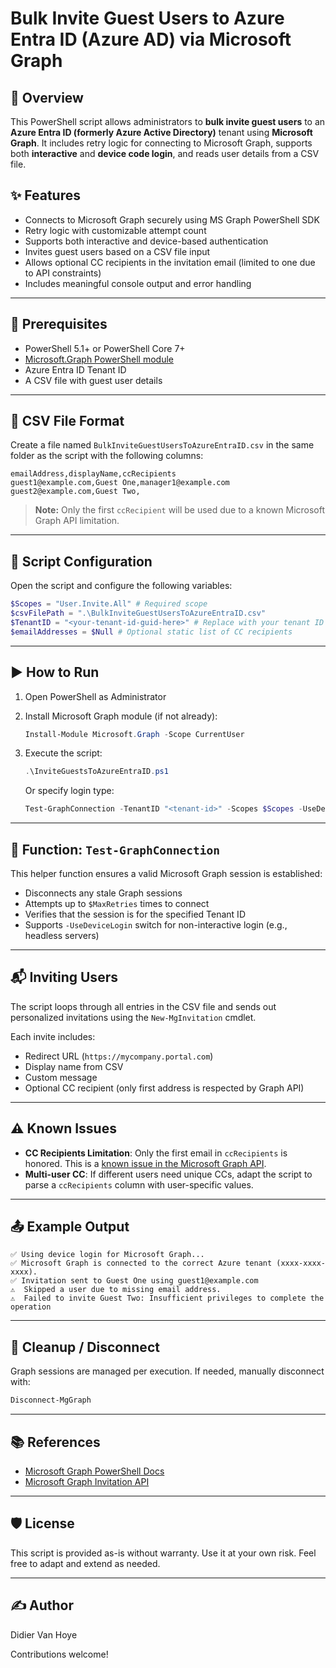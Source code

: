 
# Bulk Invite Guest Users to Azure Entra ID (Azure AD) via Microsoft Graph

## 📌 Overview

This PowerShell script allows administrators to **bulk invite guest users** to an **Azure Entra ID (formerly Azure Active Directory)** tenant using **Microsoft Graph**. It includes retry logic for connecting to Microsoft Graph, supports both **interactive** and **device code login**, and reads user details from a CSV file.

## ✨ Features

- Connects to Microsoft Graph securely using MS Graph PowerShell SDK
- Retry logic with customizable attempt count
- Supports both interactive and device-based authentication
- Invites guest users based on a CSV file input
- Allows optional CC recipients in the invitation email (limited to one due to API constraints)
- Includes meaningful console output and error handling

---

## 📁 Prerequisites

- PowerShell 5.1+ or PowerShell Core 7+
- [Microsoft.Graph PowerShell module](https://learn.microsoft.com/en-us/powershell/microsoftgraph/installation)
- Azure Entra ID Tenant ID
- A CSV file with guest user details

---

## 📄 CSV File Format

Create a file named `BulkInviteGuestUsersToAzureEntraID.csv` in the same folder as the script with the following columns:

```csv
emailAddress,displayName,ccRecipients
guest1@example.com,Guest One,manager1@example.com
guest2@example.com,Guest Two,
```

> **Note:** Only the first `ccRecipient` will be used due to a known Microsoft Graph API limitation.

---

## 🔧 Script Configuration

Open the script and configure the following variables:

```powershell
$Scopes = "User.Invite.All" # Required scope
$csvFilePath = ".\BulkInviteGuestUsersToAzureEntraID.csv"
$TenantID = "<your-tenant-id-guid-here>" # Replace with your tenant ID
$emailAddresses = $Null # Optional static list of CC recipients
```

---

## ▶️ How to Run

1. Open PowerShell as Administrator
2. Install Microsoft Graph module (if not already):

   ```powershell
   Install-Module Microsoft.Graph -Scope CurrentUser
   ```

3. Execute the script:

   ```powershell
   .\InviteGuestsToAzureEntraID.ps1
   ```

   Or specify login type:

   ```powershell
   Test-GraphConnection -TenantID "<tenant-id>" -Scopes $Scopes -UseDeviceLogin
   ```

---

## 🧠 Function: `Test-GraphConnection`

This helper function ensures a valid Microsoft Graph session is established:

- Disconnects any stale Graph sessions
- Attempts up to `$MaxRetries` times to connect
- Verifies that the session is for the specified Tenant ID
- Supports `-UseDeviceLogin` switch for non-interactive login (e.g., headless servers)

---

## 📬 Inviting Users

The script loops through all entries in the CSV file and sends out personalized invitations using the `New-MgInvitation` cmdlet.

Each invite includes:

- Redirect URL (`https://mycompany.portal.com`)
- Display name from CSV
- Custom message
- Optional CC recipient (only first address is respected by Graph API)

---

## ⚠️ Known Issues

- **CC Recipients Limitation**: Only the first email in `ccRecipients` is honored. This is a [known issue in the Microsoft Graph API](https://learn.microsoft.com/en-us/graph/api/invitation-post?view=graph-rest-1.0).
- **Multi-user CC**: If different users need unique CCs, adapt the script to parse a `ccRecipients` column with user-specific values.

---

## 📤 Example Output

```
✅ Using device login for Microsoft Graph...
✅ Microsoft Graph is connected to the correct Azure tenant (xxxx-xxxx-xxxx).
✅ Invitation sent to Guest One using guest1@example.com
⚠️  Skipped a user due to missing email address.
⚠️  Failed to invite Guest Two: Insufficient privileges to complete the operation
```

---

## 🧽 Cleanup / Disconnect

Graph sessions are managed per execution. If needed, manually disconnect with:

```powershell
Disconnect-MgGraph
```

---

## 📚 References

- [Microsoft Graph PowerShell Docs](https://learn.microsoft.com/en-us/powershell/microsoftgraph/)
- [Microsoft Graph Invitation API](https://learn.microsoft.com/en-us/graph/api/invitation-post)

---

## 🛡️ License

This script is provided as-is without warranty. Use it at your own risk. Feel free to adapt and extend as needed.

---

## ✍️ Author

Didier Van Hoye

Contributions welcome!
